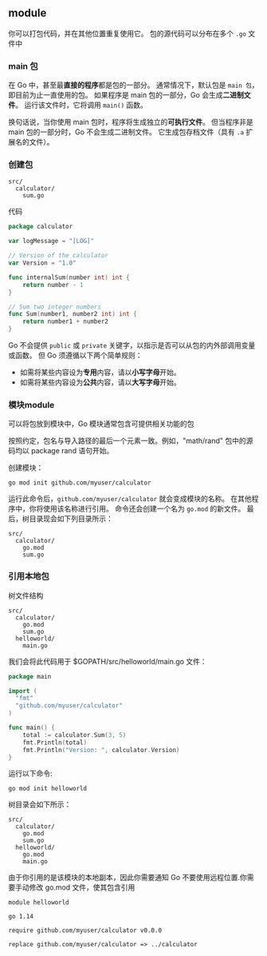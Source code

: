 ## module

你可以打包代码，并在其他位置重复使用它。 包的源代码可以分布在多个 `.go` 文件中

### main 包

在 Go 中，甚至最**直接的程序**都是包的一部分。 通常情况下，默认包是 `main 包`，即目前为止一直使用的包。 如果程序是 main 包的一部分，Go 会生成**二进制文件**。 运行该文件时，它将调用 `main()` 函数。

换句话说，当你使用 main 包时，程序将生成独立的**可执行文件**。 但当程序非是 main 包的一部分时，Go 不会生成二进制文件。 它生成包存档文件（具有 `.a` 扩展名的文件）。

### 创建包

```
src/
  calculator/
    sum.go
```
代码
```GO
package calculator

var logMessage = "[LOG]"

// Version of the calculator
var Version = "1.0"

func internalSum(number int) int {
    return number - 1
}

// Sum two integer numbers
func Sum(number1, number2 int) int {
    return number1 + number2
}
```

Go 不会提供 `public` 或 `private` 关键字，以指示是否可以从包的内外部调用变量或函数。 但 Go 须遵循以下两个简单规则：

- 如需将某些内容设为**专用**内容，请以**小写字母**开始。
- 如需将某些内容设为**公共**内容，请以**大写字母**开始。

### 模块module

可以将包放到模块中，Go 模块通常包含可提供相关功能的包

按照约定，包名与导入路径的最后一个元素一致。例如，"math/rand" 包中的源码均以 package rand 语句开始。

创建模块：
```
go mod init github.com/myuser/calculator
```

运行此命令后，`github.com/myuser/calculator` 就会变成模块的名称。 在其他程序中，你将使用该名称进行引用。 命令还会创建一个名为 `go.mod` 的新文件。 最后，树目录现会如下列目录所示：
```
src/
  calculator/
    go.mod
    sum.go
```

### 引用本地包
树文件结构
```
src/
  calculator/
    go.mod
    sum.go
  helloworld/
    main.go
```
我们会将此代码用于 $GOPATH/src/helloworld/main.go 文件：
```GO
package main

import (
  "fmt"
  "github.com/myuser/calculator"
)

func main() {
    total := calculator.Sum(3, 5)
    fmt.Println(total)
    fmt.Println("Version: ", calculator.Version)
}
```
运行以下命令:
```
go mod init helloworld
```
树目录会如下所示：
```
src/
  calculator/
    go.mod
    sum.go
  helloworld/
    go.mod
    main.go
```

由于你引用的是该模块的本地副本，因此你需要通知 Go 不要使用远程位置.你需要手动修改 go.mod 文件，使其包含引用
```
module helloworld

go 1.14

require github.com/myuser/calculator v0.0.0

replace github.com/myuser/calculator => ../calculator
```
